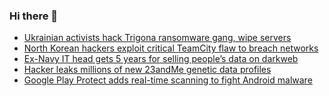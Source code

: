 ### Hi there 👋

<!--START_SECTION:feed-->
* [Ukrainian activists hack Trigona ransomware gang, wipe servers](https://www.bleepingcomputer.com/news/security/ukrainian-activists-hack-trigona-ransomware-gang-wipe-servers/)
* [North Korean hackers exploit critical TeamCity flaw to breach networks](https://www.bleepingcomputer.com/news/security/north-korean-hackers-exploit-critical-teamcity-flaw-to-breach-networks/)
* [Ex-Navy IT head gets 5 years for selling people’s data on darkweb](https://www.bleepingcomputer.com/news/security/ex-navy-it-head-gets-5-years-for-selling-peoples-data-on-darkweb/)
* [Hacker leaks millions of new 23andMe genetic data profiles](https://www.bleepingcomputer.com/news/security/hacker-leaks-millions-of-new-23andme-genetic-data-profiles/)
* [Google Play Protect adds real-time scanning to fight Android malware](https://www.bleepingcomputer.com/news/security/google-play-protect-adds-real-time-scanning-to-fight-android-malware/)
<!--END_SECTION:feed-->

<!--
**frankenk/frankenk** is a ✨ _special_ ✨ repository because its `README.md` (this file) appears on your GitHub profile.

Here are some ideas to get you started:

- 🔭 I’m currently working on ...
- 🌱 I’m currently learning ...
- 👯 I’m looking to collaborate on ...
- 🤔 I’m looking for help with ...
- 💬 Ask me about ...
- 📫 How to reach me: ...
- 😄 Pronouns: ...
- ⚡ Fun fact: ...
-->



